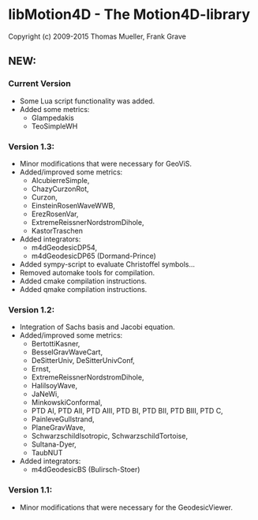 <!--
libMotion4D -- The Motion-4D-library.
Copyright (c) 2009-2015  Thomas Mueller, Frank Grave
This file is part of the m4d-library.
-->
# libMotion4D - The Motion4D-library
Copyright (c) 2009-2015 Thomas Mueller, Frank Grave

## NEW:

### Current Version  
* Some Lua script functionality was added.
* Added some metrics:  
  - Glampedakis
  - TeoSimpleWH


### Version 1.3:  
* Minor modifications that were necessary for GeoViS.
* Added/improved some metrics:  
  - AlcubierreSimple,
  - ChazyCurzonRot,
  - Curzon,
  - EinsteinRosenWaveWWB,
  - ErezRosenVar,
  - ExtremeReissnerNordstromDihole,
  - KastorTraschen
* Added integrators:  
  - m4dGeodesicDP54,
  - m4dGeodesicDP65 (Dormand-Prince)
* Added sympy-script to evaluate Christoffel symbols...
* Removed automake tools for compilation.
* Added cmake compilation instructions.
* Added qmake compilation instructions.


### Version 1.2:
* Integration of Sachs basis and Jacobi equation.
* Added/improved some metrics:  
  - BertottiKasner,
  - BesselGravWaveCart,
  - DeSitterUniv, DeSitterUnivConf,
  - Ernst,
  - ExtremeReissnerNordstromDihole,
  - HalilsoyWave,
  - JaNeWi,
  - MinkowskiConformal,
  - PTD AI, PTD AII, PTD AIII, PTD BI, PTD BII, PTD BIII, PTD C,
  - PainleveGullstrand,
  - PlaneGravWave,
  - SchwarzschildIsotropic, SchwarzschildTortoise,
  - Sultana-Dyer,
  - TaubNUT
* Added integrators:  
  - m4dGeodesicBS (Bulirsch-Stoer)


### Version 1.1:
* Minor modifications that were necessary for the GeodesicViewer.

